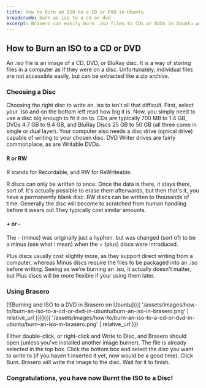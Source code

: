 ```yaml
---
title: How to Burn an ISO to a CD or DVD in Ubuntu
breadcrumb: burn an iso to a cd or dvd
excerpt: Brasero can easily burn .iso files to CDs or DVDs in Ubuntu with any compatible optical drive.
---
```


## How to Burn an ISO to a CD or DVD

An .iso file is an image of a CD, DVD, or BluRay disc. It is a way of storing files in a computer as if they were on a disc. Unfortunately, individual files are not accessible easily, but can be extracted like a zip archive.

### Choosing a Disc

Choosing the right disc to write an .iso to isn't all that difficult. First, select your .iso and on the bottom left read how big it is. Now, you simply need to use a disc big enough to fit it on to. CDs are typically 700 MB to 1.4 GB, DVDs 4.7 GB to 9.4 GB, and BluRay Discs 25 GB to 50 GB (all three come in single or dual layer). Your computer also needs a disc drive (optical drive) capable of writing to your chosen disc. DVD Writer drives are fairly commonplace, as are Writable DVDs.

#### R or RW

R stands for Recordable, and RW for ReWriteable.

R discs can only be written to once. Once the data is there, it stays there, sort of. It's actually possible to erase them afterwards, but then that's it, you have a permanently blank disc. RW discs can be written to thousands of time. Generally the disc will become to scratched from human handling before it wears out.They typically cost similar amounts.

#### + or -

The - (minus) was originally just a hyphen. but was changed (sort of) to be a minus (see what i mean) when the + (plus) discs were introduced.

Plus discs usually cost slightly more, as they support direct writing from a computer, whereas Minus discs require the files to be packaged into an .iso before writing. Seeing as we're burning an .iso, it actually doesn't matter, but Plus discs will be more flexible if your using them later.

### Using Brasero

[![Burning and ISO to a DVD in Brasero on Ubuntu]({{ '/assets/images/how-to/burn-an-iso-to-a-cd-or-dvd-in-ubuntu/burn-an-iso-in-brasero.png' | relative_url }})]({{ '/assets/images/how-to/burn-an-iso-to-a-cd-or-dvd-in-ubuntu/burn-an-iso-in-brasero.png' | relative_url }})

Either double-click, or right-click and <span class="box">Write to Disc</span>, and Brasero should open (unless you've installed another image burner). The file is already selected in the top box. Click the bottom box and select the disc you want to write to (if you haven't inserted it yet, now would be a good time). Click <span class="box">Burn</span>. Brasero will write the image to the disc. Wait for it to finish.

### Congratulations, you have now Burnt the ISO to a Disc!
